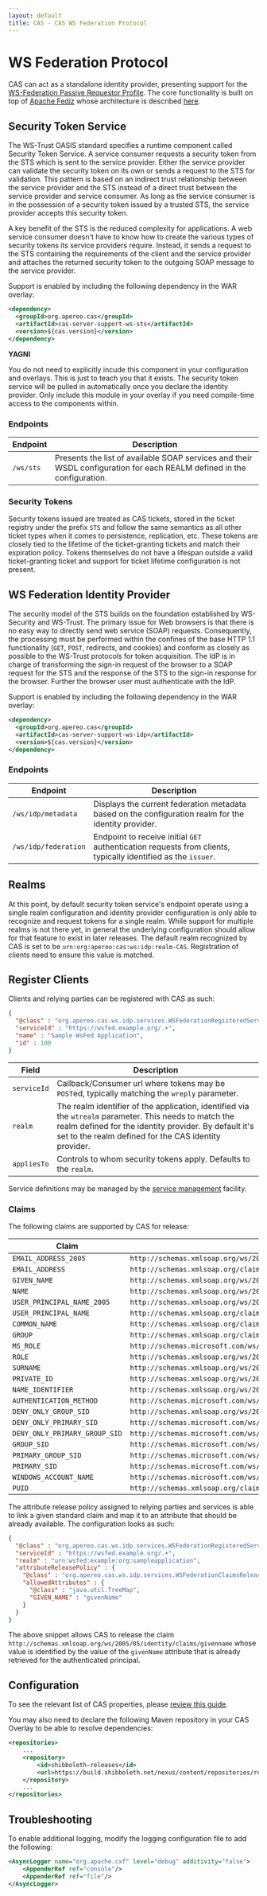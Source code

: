 ```yaml
---
layout: default
title: CAS - CAS WS Federation Protocol
---
```


# WS Federation Protocol


CAS can act as a standalone identity provider, presenting support for the [WS-Federation Passive Requestor Profile](http://docs.oasis-open.org/wsfed/federation/v1.2/os/ws-federation-1.2-spec-os.html#_Toc223175002). The core functionality
is built on top of [Apache Fediz](http://cxf.apache.org/fediz.html) whose architecture is described [here](http://cxf.apache.org/fediz-architecture.html).

## Security Token Service

The WS-Trust OASIS standard specifies a runtime component called Security Token Service. A service consumer requests a security token from the STS which is sent to the service provider. Either the service provider can validate the security token on its own or sends a request to the STS for validation. This pattern is based on an indirect trust relationship between the service provider and the STS instead of a direct trust between the service provider and service consumer. As long as the service consumer is in the possession of a security token issued by a trusted STS, the service provider accepts this security token.

A key benefit of the STS is the reduced complexity for applications. A web service consumer doesn't have to know how to create the various types of security tokens its service providers require. Instead, it sends a request to the STS containing the requirements of the client and the service provider and attaches the returned security token to the outgoing SOAP message to the service provider.

Support is enabled by including the following dependency in the WAR overlay:

```xml
<dependency>
  <groupId>org.apereo.cas</groupId>
  <artifactId>cas-server-support-ws-sts</artifactId>
  <version>${cas.version}</version>
</dependency>
```

<div class="alert alert-info"><strong>YAGNI</strong><p>You do not need to explicitly incude this component
in your configuration and overlays. This is just to teach you that it exists. The security token service will be pulled 
in automatically once you declare the identity provider. Only include this module in your overlay if you 
need compile-time access to the components within.</p></div>

### Endpoints

| Endpoint               | Description
|------------------------|----------------------------------------------------------------------------------------------------------------------
| `/ws/sts`          | Presents the list of available SOAP services and their WSDL configuration for each REALM defined in the configuration.


### Security Tokens

Security tokens issued are treated as CAS tickets, stored in the ticket registry under 
the prefix `STS` and follow the same semantics as all other ticket types when it comes to persistence, 
replication, etc. These tokens are closely tied to the lifetime of the ticket-granting tickets and match 
their expiration policy. Tokens themselves do not have a lifespan outside a valid ticket-granting ticket 
and support for ticket lifetime configuration is not present.

## WS Federation Identity Provider

The security model of the STS builds on the foundation established by WS-Security and WS-Trust. 
The primary issue for Web browsers is that there is no easy way to directly send web service (SOAP) requests. 
Consequently, the processing must be performed within the confines of the base HTTP 1.1 functionality (`GET`, `POST`, redirects, and cookies) 
and conform as closely as possible to the WS-Trust protocols for token acquisition.
The IdP is in charge of transforming the sign-in request of the browser to a SOAP request for the STS and the response of the 
STS to the sign-in response for the browser. Further the browser user must authenticate with the IdP.

Support is enabled by including the following dependency in the WAR overlay:

```xml
<dependency>
  <groupId>org.apereo.cas</groupId>
  <artifactId>cas-server-support-ws-idp</artifactId>
  <version>${cas.version}</version>
</dependency>
```

### Endpoints

| Endpoint                        | Description
|---------------------------------|--------------------------------------------------------------------------------------------------------
| `/ws/idp/metadata`          | Displays the current federation metadata based on the configuration realm for the identity provider.
| `/ws/idp/federation`        | Endpoint to receive initial `GET` authentication requests from clients, typically identified as the `issuer`.

## Realms

At this point, by default security token service's endpoint operate using a single realm configuration and identity provider 
configuration is only able to recognize and request tokens for a single realm.
While support for multiple realms is not there yet, in general the underlying configuration 
should allow for that feature to exist in later releases. The default realm recognized by 
CAS is set to be `urn:org:apereo:cas:ws:idp:realm-CAS`. Registration of clients need to ensure this value is matched.

## Register Clients

Clients and relying parties can be registered with CAS as such:

```json
{
  "@class" : "org.apereo.cas.ws.idp.services.WSFederationRegisteredService",
  "serviceId" : "https://wsfed.example.org/.+",
  "name" : "Sample WsFed Application",
  "id" : 100
}
```

| Field                         | Description
|-------------------------------|--------------------------------------------------------------------------------------------------
| `serviceId`                   | Callback/Consumer url where tokens may be `POST`ed, typically matching the `wreply` parameter.
| `realm`                       | The realm identifier of the application, identified via the `wtrealm` parameter. This needs to match the realm defined for the identity provider. By default it's set to the realm defined for the CAS identity provider.
| `appliesTo`                   | Controls to whom security tokens apply. Defaults to the `realm`.

Service definitions may be managed by the [service management](Service-Management.html) facility.

### Claims

The following claims are supported by CAS for release:

| Claim                           | Description
|---------------------------------|-----------------------------------------------------------------------------------------
| `EMAIL_ADDRESS_2005`            | `http://schemas.xmlsoap.org/ws/2005/05/identity/claims/emailaddress`
| `EMAIL_ADDRESS`                 | `http://schemas.xmlsoap.org/claims/EmailAddress`
| `GIVEN_NAME`                    | `http://schemas.xmlsoap.org/ws/2005/05/identity/claims/givenname`
| `NAME`                          | `http://schemas.xmlsoap.org/ws/2005/05/identity/claims/name`
| `USER_PRINCIPAL_NAME_2005`      | `http://schemas.xmlsoap.org/ws/2005/05/identity/claims/upn`
| `USER_PRINCIPAL_NAME`           | `http://schemas.xmlsoap.org/claims/UPN`
| `COMMON_NAME`                   | `http://schemas.xmlsoap.org/claims/CommonName`
| `GROUP`                         | `http://schemas.xmlsoap.org/claims/Group`
| `MS_ROLE`                       | `http://schemas.microsoft.com/ws/2008/06/identity/claims/role`
| `ROLE`                          | `http://schemas.xmlsoap.org/ws/2005/05/identity/claims/role`
| `SURNAME`                       | `http://schemas.xmlsoap.org/ws/2005/05/identity/claims/surname`
| `PRIVATE_ID`                    | `http://schemas.xmlsoap.org/ws/2005/05/identity/claims/privatepersonalidentifier`
| `NAME_IDENTIFIER`               | `http://schemas.xmlsoap.org/ws/2005/05/identity/claims/nameidentifier`
| `AUTHENTICATION_METHOD`         | `http://schemas.microsoft.com/ws/2008/06/identity/claims/authenticationmethod`
| `DENY_ONLY_GROUP_SID`           | `http://schemas.xmlsoap.org/ws/2005/05/identity/claims/denyonlysid`
| `DENY_ONLY_PRIMARY_SID`         | `http://schemas.microsoft.com/ws/2008/06/identity/claims/denyonlyprimarysid`
| `DENY_ONLY_PRIMARY_GROUP_SID`   | `http://schemas.microsoft.com/ws/2008/06/identity/claims/denyonlyprimarygroupsid`
| `GROUP_SID`                     | `http://schemas.microsoft.com/ws/2008/06/identity/claims/groupsid`
| `PRIMARY_GROUP_SID`             | `http://schemas.microsoft.com/ws/2008/06/identity/claims/primarygroupsid`
| `PRIMARY_SID`                   | `http://schemas.microsoft.com/ws/2008/06/identity/claims/primarysid`
| `WINDOWS_ACCOUNT_NAME`          | `http://schemas.microsoft.com/ws/2008/06/identity/claims/windowsaccountname`
| `PUID`                          | `http://schemas.xmlsoap.org/claims/PUID`

The attribute release policy assigned to relying parties and services is able to link a given standard claim and map it to an attribute
that should be already available. The configuration looks as such:

```json
{
  "@class" : "org.apereo.cas.ws.idp.services.WSFederationRegisteredService",
  "serviceId" : "https://wsfed.example.org/.+",
  "realm" : "urn:wsfed:example:org:sampleapplication",
  "attributeReleasePolicy" : {
    "@class" : "org.apereo.cas.ws.idp.services.WSFederationClaimsReleasePolicy",
    "allowedAttributes" : {
      "@class" : "java.util.TreeMap",
      "GIVEN_NAME" : "givenName"
    }
  }
}
```

The above snippet allows CAS to release the claim `http://schemas.xmlsoap.org/ws/2005/05/identity/claims/givenname` whose value
is identified by the value of the `givenName` attribute that is already retrieved for the authenticated principal.

## Configuration

To see the relevant list of CAS properties, please [review this guide](../installation/Configuration-Properties.html#ws-federation).

You may also need to declare the following Maven repository in
your CAS Overlay to be able to resolve dependencies:

```xml
<repositories>
    ...
    <repository>
        <id>shibboleth-releases</id>
        <url>https://build.shibboleth.net/nexus/content/repositories/releases</url>
    </repository>
    ...
</repositories>
```

## Troubleshooting

To enable additional logging, modify the logging configuration file to add the following:

```xml
<AsyncLogger name="org.apache.cxf" level="debug" additivity="false">
    <AppenderRef ref="console"/>
    <AppenderRef ref="file"/>
</AsyncLogger>
```
